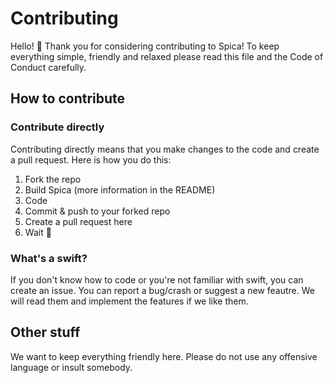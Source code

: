 # Contributing

Hello! 👋 Thank you for considering contributing to Spica! To keep everything simple, friendly and relaxed please read this file and the Code of Conduct carefully.

## How to contribute

### Contribute directly

Contributing directly means that you make changes to the code and create a pull request. Here is how you do this:

1. Fork the repo
2. Build Spica (more information in the README)
3. Code
4. Commit & push to your forked repo
5. Create a pull request here
6. Wait 🎉


### What's a swift?

If you don't know how to code or you're not familiar with swift, you can create an issue. You can report a bug/crash or suggest a new feautre.
We will read them and implement the features if we like them.

## Other stuff

We want to keep everything friendly here. Please do not use any offensive language or insult somebody.
